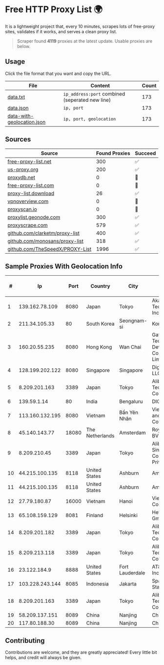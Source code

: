 
# Free HTTP Proxy List 🌍

It is a lightweight project that, every 10 minutes, scrapes lots of free-proxy sites, validates if it works, and serves a clean proxy list.


> Scraper found **4119** proxies at the latest update. Usable proxies are below.

## Usage

Click the file format that you want and copy the URL.


|File|Content|Count|
|----|-------|-----|
|[data.txt](https://raw.githubusercontent.com/themiralay/Proxy-List-World/master/data.txt)|`ip_address:port` combined (seperated new line)|173|
|[data.json](https://raw.githubusercontent.com/themiralay/Proxy-List-World/master/data.json)|`ip, port`|173|
|[data-with-geolocation.json](https://raw.githubusercontent.com/themiralay/Proxy-List-World/master/data-with-geolocation.json)|`ip, port, geolocation`|173|

## Sources

|Source|Found Proxies|Succeed|
|------|-------------|-------|
|[free-proxy-list.net](https://free-proxy-list.net)|300|✅|
|[us-proxy.org](https://www.us-proxy.org)|200|✅|
|[proxydb.net](http://proxydb.net)|0|🚫|
|[free-proxy-list.com](https://free-proxy-list.com/?page=&port=&type%5B%5D=http&type%5B%5D=https&up_time=0&search=Search)|0|🚫|
|[proxy-list.download](https://www.proxy-list.download/HTTP)|26|✅|
|[vpnoverview.com](https://vpnoverview.com/privacy/anonymous-browsing/free-proxy-servers)|0|🚫|
|[proxyscan.io](https://www.proxyscan.io)|0|🚫|
|[proxylist.geonode.com](https://proxylist.geonode.com/api/proxy-list?limit=300&page=1&sort_by=lastChecked&sort_type=desc&protocols=http,https)|300|✅|
|[proxyscrape.com](https://api.proxyscrape.com/v2/?request=displayproxies&protocol=http&timeout=10000&country=all&ssl=all&anonymity=all)|579|✅|
|[github.com/clarketm/proxy-list](https://raw.githubusercontent.com/clarketm/proxy-list/master/proxy-list-raw.txt)|400|✅|
|[github.com/monosans/proxy-list](https://raw.githubusercontent.com/monosans/proxy-list/main/proxies/http.txt)|318|✅|
|[github.com/TheSpeedX/PROXY-List](https://raw.githubusercontent.com/TheSpeedX/PROXY-List/master/http.txt)|1996|✅|


## Sample Proxies With Geolocation Info

|#|Ip|Port|Country|City|Internet Service Provider|
|-|--|----|-------|----|-------------------------|
|1|139.162.78.109|8080|Japan|Tokyo|Akamai Technologies, Inc.|
|2|211.34.105.33|80|South Korea|Seongnam-si|Korea Telecom|
|3|160.20.55.235|8080|Hong Kong|Wan Chai|Gateway Technology Development Company Limited|
|4|128.199.202.122|8080|Singapore|Singapore|DigitalOcean, LLC|
|5|8.209.201.163|3389|Japan|Tokyo|Alibaba (US) Technology Co., Ltd.|
|6|139.59.1.14|80|India|Bengaluru|DIGITALOCEAN|
|7|113.160.132.195|8080|Vietnam|Bẩn Yên Nhân|VietNam Post and Telecom Corporation|
|8|45.140.143.77|18080|The Netherlands|Amsterdam|RoyaleHosting BV|
|9|8.209.210.45|3389|Japan|Tokyo|Alibaba.com Singapore E-Commerce Private Limited|
|10|44.215.100.135|8118|United States|Ashburn|Amazon.com|
|11|44.215.100.135|8118|United States|Ashburn|Amazon.com|
|12|27.79.180.87|16000|Vietnam|Hanoi|Viettel Corporation|
|13|65.108.159.129|8081|Finland|Helsinki|Hetzner Online GmbH|
|14|8.209.201.182|3389|Japan|Tokyo|Alibaba (US) Technology Co., Ltd.|
|15|8.209.213.118|3389|Japan|Tokyo|Alibaba (US) Technology Co., Ltd.|
|16|23.122.184.9|8888|United States|Fort Lauderdale|AT&T Services, Inc.|
|17|103.228.243.144|8085|Indonesia|Jakarta|SpaceX Starlink|
|18|8.209.201.163|3389|Japan|Tokyo|Alibaba (US) Technology Co., Ltd.|
|19|58.209.137.151|8089|China|Nanjing|China Telecom|
|20|117.80.188.30|8089|China|Nanjing|China Telecom|



## Contributing

Contributions are welcome, and they are greatly appreciated! Every
little bit helps, and credit will always be given.

